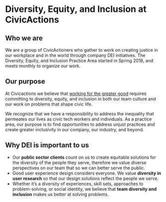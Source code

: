 # Diversity, Equity, and Inclusion at CivicActions

## Who we are
We are a group of CivicActioners who gather to work on creating justice in our workplace and in the world through company DEI initiatives. The Diversity, Equity, and Inclusion Practice Area started in Spring 2018, and meets monthly to organize our work.  

## Our purpose
At Civicactions we believe that [working for the greater good](http://civicactions.com/values) requires committing to diversity, equity, and inclusion in both our team culture and our work on problems that shape civic life.

We recognize that we have a responsibility to address the inequality that permeates our lives as civic tech workers and individuals. As a practice area, our purpose is to find opportunities to address unjust practices and create greater inclusivity in our company, our industry, and beyond. 

## Why DEI is important to us
* Our **public sector clients** count on us to create equitable solutions for the diversity of the people they serve, therefore we value diverse perspectives on our team that so we can better serve the public.
* Good user experience design considers everyone. We value **diversity in user research** so that our design solutions reflect the people we serve.
* Whether it’s a diversity of experiences, skill sets, approaches to problem-solving, or social identity, we believe that **team diversity and inclusion** makes us better at solving problems. 
